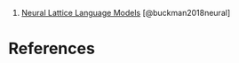 1. [Neural Lattice Language Models](https://arxiv.org/pdf/1803.05071.pdf) [@buckman2018neural]



# References
